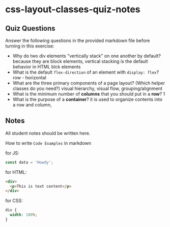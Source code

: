 # css-layout-classes-quiz-notes

## Quiz Questions

Answer the following questions in the provided markdown file before turning in this exercise:

- Why do two div elements "vertically stack" on one another by default?
  because they are block elements, vertical stacking is the default behavior in HTML blck elements
- What is the default `flex-direction` of an element with `display: flex`?
  row - horizontal
- What are the three primary components of a page layout? (Which helper classes do you need?)
  visual hierarchy, visual flow, grouping/alignment
- What is the minimum number of **columns** that you should put in a **row**?
  1
- What is the purpose of a **container**?
  it is used to organize contents into a row and column,

## Notes

All student notes should be written here.

How to write `Code Examples` in markdown

for JS:

```javascript
const data = 'Howdy';
```

for HTML:

```html
<div>
  <p>This is text content</p>
</div>
```

for CSS:

```css
div {
  width: 100%;
}
```
